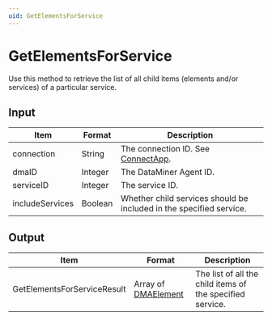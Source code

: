```yaml
---
uid: GetElementsForService
---
```


# GetElementsForService

Use this method to retrieve the list of all child items (elements and/or services) of a particular service.

## Input

| Item            | Format  | Description                                                                 |
|-----------------|---------|-----------------------------------------------------------------------------|
| connection      | String  | The connection ID. See [ConnectApp](xref:ConnectApp).                        |
| dmaID           | Integer | The DataMiner Agent ID.                                                     |
| serviceID       | Integer | The service ID.                                                             |
| includeServices | Boolean | Whether child services should be included in the specified service.         |

## Output

| Item | Format | Description |
|--|--|--|
| GetElementsForServiceResult | Array of [DMAElement](xref:DMAElement) | The list of all the child items of the specified service. |

